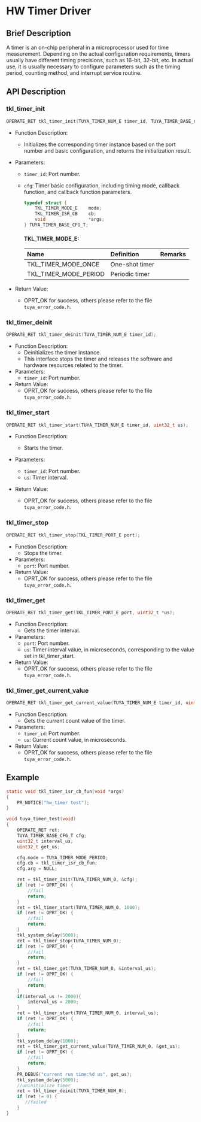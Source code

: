 # HW Timer Driver

## Brief Description

A timer is an on-chip peripheral in a microprocessor used for time measurement. Depending on the actual configuration requirements, timers usually have different timing precisions, such as 16-bit, 32-bit, etc. In actual use, it is usually necessary to configure parameters such as the timing period, counting method, and interrupt service routine.

## API Description

### tkl_timer_init

```c
OPERATE_RET tkl_timer_init(TUYA_TIMER_NUM_E timer_id, TUYA_TIMER_BASE_CFG_T *cfg);
```

- Function Description:
  - Initializes the corresponding timer instance based on the port number and basic configuration, and returns the initialization result.
- Parameters:

  - `timer_id`: Port number.
  - `cfg`: Timer basic configuration, including timing mode, callback function, and callback function parameters.

    ```c
    typedef struct {
        TKL_TIMER_MODE_E    mode;
        TKL_TIMER_ISR_CB    cb;
        void                *args;
    } TUYA_TIMER_BASE_CFG_T;
    ```

    #### TKL_TIMER_MODE_E:

    | Name                  | Definition     | Remarks |
    | :-------------------- | :------------- | :------ |
    | TKL_TIMER_MODE_ONCE   | One-shot timer |         |
    | TKL_TIMER_MODE_PERIOD | Periodic timer |         |

- Return Value:
  - OPRT_OK for success, others please refer to the file `tuya_error_code.h`.

### tkl_timer_deinit

```c
OPERATE_RET tkl_timer_deinit(TUYA_TIMER_NUM_E timer_id);
```

- Function Description:
  - Deinitializes the timer instance.
  - This interface stops the timer and releases the software and hardware resources related to the timer.
- Parameters:
  - `timer_id`: Port number.
- Return Value:
  - OPRT_OK for success, others please refer to the file `tuya_error_code.h`.

### tkl_timer_start

```c
OPERATE_RET tkl_timer_start(TUYA_TIMER_NUM_E timer_id, uint32_t us);
```

- Function Description:

  - Starts the timer.

- Parameters:

  - `timer_id`: Port number.
  - `us`: Timer interval.

- Return Value:
  - OPRT_OK for success, others please refer to the file `tuya_error_code.h`.

### tkl_timer_stop

```c
OPERATE_RET tkl_timer_stop(TKL_TIMER_PORT_E port);
```

- Function Description:
  - Stops the timer.
- Parameters:
  - `port`: Port number.
- Return Value:
  - OPRT_OK for success, others please refer to the file `tuya_error_code.h`.

### tkl_timer_get

```c
OPERATE_RET tkl_timer_get(TKL_TIMER_PORT_E port, uint32_t *us);
```

- Function Description:
  - Gets the timer interval.
- Parameters:
  - `port`: Port number.
  - `us`: Timer interval value, in microseconds, corresponding to the value set in tkl_timer_start.
- Return Value:
  - OPRT_OK for success, others please refer to the file `tuya_error_code.h`.

### tkl_timer_get_current_value

```c
OPERATE_RET tkl_timer_get_current_value(TUYA_TIMER_NUM_E timer_id, uint32_t *us);
```

- Function Description:
  - Gets the current count value of the timer.
- Parameters:
  - `timer_id`: Port number.
  - `us`: Current count value, in microseconds.
- Return Value:
  - OPRT_OK for success, others please refer to the file `tuya_error_code.h`.

## Example

```c
static void tkl_timer_isr_cb_fun(void *args)
{
	PR_NOTICE("hw_timer test");
}

void tuya_timer_test(void)
{
    OPERATE_RET ret;
    TUYA_TIMER_BASE_CFG_T cfg;
    uint32_t interval_us;
    uint32_t get_us;

    cfg.mode = TUYA_TIMER_MODE_PERIOD;
    cfg.cb = tkl_timer_isr_cb_fun;
    cfg.arg = NULL;

    ret = tkl_timer_init(TUYA_TIMER_NUM_0, &cfg);
    if (ret != OPRT_OK) {
        //fail
        return;
    }
    ret = tkl_timer_start(TUYA_TIMER_NUM_0, 1000);
    if (ret != OPRT_OK) {
        //fail
        return;
    }
    tkl_system_delay(5000);
    ret = tkl_timer_stop(TUYA_TIMER_NUM_0);
    if (ret != OPRT_OK) {
        //fail
        return;
    }
    ret = tkl_timer_get(TUYA_TIMER_NUM_0, &interval_us);
    if (ret != OPRT_OK) {
        //fail
        return;
    }
	if(interval_us != 2000){
        interval_us = 2000;
    }
    ret = tkl_timer_start(TUYA_TIMER_NUM_0, interval_us);
    if (ret != OPRT_OK) {
        //fail
        return;
    }
    tkl_system_delay(1000);
    ret = tkl_timer_get_current_value(TUYA_TIMER_NUM_0, &get_us);
    if (ret != OPRT_OK) {
        //fail
        return;
    }
    PR_DEBUG("current run time:%d us", get_us);
    tkl_system_delay(5000);
    //uninitialize timer
    ret = tkl_timer_deinit(TUYA_TIMER_NUM_0);
    if (ret != 0) {
       //failed
    }
}
```
